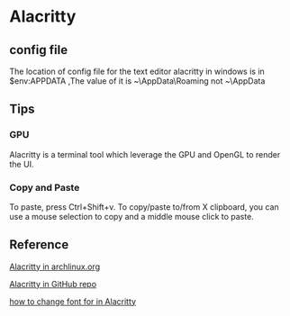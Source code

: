 # Alacritty

## config file

The location of config file for the text editor alacritty in windows is in
$env:APPDATA ,The value of it is ~\AppData\Roaming
not ~\AppData

## Tips

### GPU

Alacritty is a terminal tool which leverage the GPU and OpenGL to render the UI.

### Copy and Paste

To paste, press Ctrl+Shift+v. To copy/paste to/from X clipboard, you can use a mouse selection to copy and a middle mouse click to paste.

## Reference

[Alacritty in archlinux.org](https://wiki.archlinux.org/title/Alacritty)

[Alacritty in GitHub repo](https://github.com/alacritty/alacritty.git)

[how to change font for in Alacritty](https://www.behova.net/fonts-in-alacritty/#:~:text=%20Steps%3A%20%201%20Choose%20a%20font%20you,file...%203%20Edit%20the%20config%20file%20More%20)
